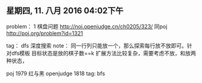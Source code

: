 ## 星期四, 11. 八月 2016 04:02下午 
problem：
1 棋盘问题 http://noi.openjudge.cn/ch0205/323/ 
同poj http://poj.org/problem?id=1321

tag： dfs 深度搜索
note：
同一行列只能放一个，那么探索每行放不放即可。针对dfs模板
目标状态是放的棋子数==k
扩展方法比较复杂，需要考虑不放，和放两种状态，

poj 1979 红与黑 openjudge 1818
tag: bfs


